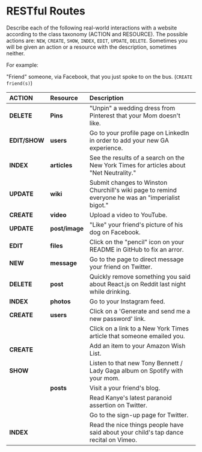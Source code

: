 # RESTful Routes

Describe each of the following real-world interactions with a website according
to the class taxonomy (ACTION and RESOURCE). The possible actions are:
`NEW`, `CREATE`, `SHOW`, `INDEX`, `EDIT`, `UPDATE`, `DELETE`. Sometimes you will
be given an action or a resource with the description, sometimes neither.

For example:

"Friend" someone, via Facebook, that you just spoke to on the bus. (`CREATE friend(s)`)

| ACTION     | Resource    | Description |
|:-----------|:------------|:------------|
| **DELETE** |   **Pins**  | "Unpin" a wedding dress from Pinterest that your Mom doesn't like. |
|**EDIT/SHOW**| **users**   | Go to your profile page on LinkedIn in order to add your new GA experience. |
|  **INDEX** |  **articles**| See the results of a search on the New York Times for articles about "Net Neutrality." |
|  **UPDATE**|   **wiki**  | Submit changes to Winston Churchill's wiki page to remind everyone he was an "imperialist bigot." |
|  **CREATE**|  **video**  | Upload a video to YouTube. |
| **UPDATE** |**post/image**| "Like" your friend's picture of his dog on Facebook. |
|   **EDIT** | **files**   | Click on the "pencil" icon on your README in GitHub to fix an arror. |
|   **NEW**  | **message** | Go to the page to direct message your friend on Twitter. |
| **DELETE** |  **post**  | Quickly remove something you said about React.js on Reddit last night while drinking. |
| **INDEX**  | **photos**  | Go to your Instagram feed. |
| **CREATE** | **users**   | Click on a 'Generate and send me a new password' link.
|            |             | Click on a link to a New York Times article that someone emailed you. |
| **CREATE** |             | Add an item to your Amazon Wish List. |
| **SHOW**   |             | Listen to that new Tony Bennett / Lady Gaga album on Spotify with your mom. |
|            | **posts**   | Visit a your friend's blog. |
|            |             | Read Kanye's latest paranoid assertion on Twitter. |
|            |             | Go to the sign-up page for Twitter.
| **INDEX**  |             | Read the nice things people have said about your child's tap dance recital on Vimeo. |
